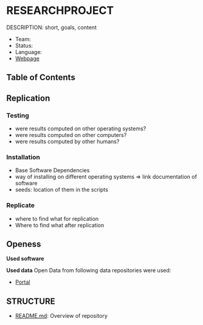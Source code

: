 RESEARCHPROJECT
==============================

DESCRIPTION: short, goals, content

- Team: 
- Status: 
- Language: 
- [Webpage](URL) 

## Table of Contents

## Replication
<Information for replication>

### Testing
- were results computed on other operating systems?
- were results computed on other computers?
- were results computed by other humans?

### Installation
- Base Software Dependencies
- way of installing on different operating systems => link documentation of software
- seeds: location of them in the scripts

### Replicate
- where to find what for replication
- Where to find what after replication

## Openess

**Used software**

**Used data**
Open Data from following data repositories were used:
- [Portal](URL)

## STRUCTURE
- [README.md](README.md): Overview of repository


